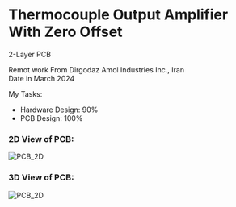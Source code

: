 # Thermocouple Output Amplifier With Zero Offset

2-Layer PCB

Remot work From Dirgodaz Amol Industries Inc., Iran  
Date in March 2024  

My Tasks: 
- Hardware Design: 90%
- PCB Design: 100%

### 2D View of PCB:
![PCB_2D](https://s32.picofile.com/file/8477570184/v1_1_PCB_2D.png)

### 3D View of PCB:
![PCB_2D](https://s32.picofile.com/file/8477570192/v1_1_PCB_3D.png)